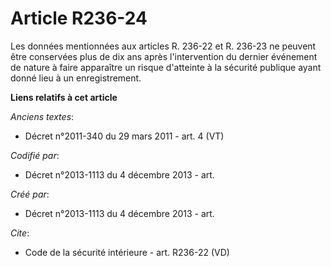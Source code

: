# Article R236-24

Les données mentionnées aux articles R. 236-22 et R. 236-23 ne peuvent être conservées plus de dix ans après l'intervention
du dernier événement de nature à faire apparaître un risque d'atteinte à la sécurité publique ayant donné lieu à un
enregistrement.

**Liens relatifs à cet article**

_Anciens textes_:

  - Décret n°2011-340 du 29 mars 2011 - art. 4 (VT)

_Codifié par_:

  - Décret n°2013-1113 du 4 décembre 2013 - art.

_Créé par_:

  - Décret n°2013-1113 du 4 décembre 2013 - art.

_Cite_:

  - Code de la sécurité intérieure - art. R236-22 (VD)
